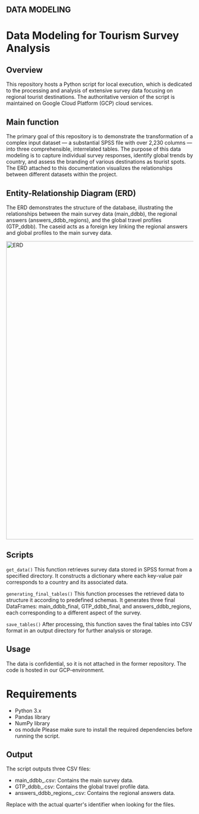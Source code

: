 ## DATA MODELING

# Data Modeling for Tourism Survey Analysis
## Overview
This repository hosts a Python script for local execution, which is dedicated to the processing and analysis of extensive survey data focusing on regional tourist destinations. 
The authoritative version of the script is maintained on Google Cloud Platform (GCP) cloud services. 

## Main function
The primary goal of this repository is to demonstrate the transformation of a complex input dataset — a substantial SPSS file with over 2,230 columns — into three comprehensible, interrelated tables.
The purpose of this data modeling is to capture individual survey responses, identify global trends by country, and assess the branding of various destinations as tourist spots. 
The ERD attached to this documentation visualizes the relationships between different datasets within the project.

## Entity-Relationship Diagram (ERD)
The ERD demonstrates the structure of the database, illustrating the relationships between the main survey data (main_ddbb), the regional answers (answers_ddbb_regions), and the global travel profiles (GTP_ddbb). 
The caseid acts as a foreign key linking the regional answers and global profiles to the main survey data.

<img width="801" alt="ERD" src="https://github.com/rfeers/data-science-portfolio/assets/83583953/5bea8cb3-b1c3-4f2d-a628-accf68d3036c">


## Scripts
`get_data()`
This function retrieves survey data stored in SPSS format from a specified directory. It constructs a dictionary where each key-value pair corresponds to a country and its associated data.

`generating_final_tables()`
This function processes the retrieved data to structure it according to predefined schemas. It generates three final DataFrames: main_ddbb_final, GTP_ddbb_final, and answers_ddbb_regions, each corresponding to a different aspect of the survey.

`save_tables()`
After processing, this function saves the final tables into CSV format in an output directory for further analysis or storage.

## Usage
The data is confidential, so it is not attached in the former repository. 
The code is hosted in our GCP-environment. 

# Requirements
- Python 3.x
- Pandas library
- NumPy library
- os module
Please make sure to install the required dependencies before running the script.

## Output
The script outputs three CSV files:
- main_ddbb_<Quarter>.csv: Contains the main survey data.
- GTP_ddbb_<Quarter>.csv: Contains the global travel profile data.
- answers_ddbb_regions_<Quarter>.csv: Contains the regional answers data.
  
Replace <Quarter> with the actual quarter's identifier when looking for the files.

